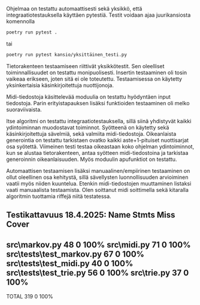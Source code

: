 Ohjelmaa on testattu automaattisesti sekä yksikkö, että integraatiotestauksella käyttäen pytestiä. Testit voidaan ajaa juurikansiosta komennolla
```bash
poetry run pytest .
```
tai
```bash
poetry run pytest kansio/yksittäinen_testi.py
```

Tietorakenteen testaamiseen riittivät yksikkötestit. Sen oleelliset toiminnallisuudet on testattu monipuolisesti. Insertin testaaminen oli tosin vaikeaa erikseen, joten sitä ei ole toteutettu. Testaamisessa on käytetty yksinkertaisia käsinkirjoitettuja nuottijonoja.

Midi-tiedostoja käsittelevää moduulia on testattu hyödyntäen input tiedostoja. Parin erityistapauksen lisäksi funktioiden testaaminen oli melko suoraviivaista.

Itse algoritmi on testattu integraatiotestauksella, sillä siinä yhdistyvät kaikki ydintoiminnan muodostavat toiminnot. Syötteenä on käytetty sekä käsinkirjoitettuja sävelmiä, sekä valmiita midi-tiedostoja. Oikeanlaista generointia on testattu tarkistaen ovatko kaikki aste+1-pituiset nuottisarjat osa syötettä. Viimeinen testi testaa oikeastaan koko ohjelman ydintoiminnot, kun se alustaa tietorakenteen, antaa syötteen midi-tiedostoina ja tarkistaa generoinnin oikeanlaisuuden. Myös moduulin apufunktiot on testattu.

Automaattisen testaamisen lisäksi manuaalinen/empiirinen testaaminen on ollut oleellinen osa kehitystä, sillä sävellysten luonnollisuuden arvioiminen vaatii myös niiden kuuntelua. Etenkin midi-tiedostojen muuttaminen listaksi vaati manuaalista testaamista. Olen soittanut midi soittimella sekä kitaralla algoritmin tuottamia riffejä niitä testatessa.


Testikattavuus 18.4.2025:
Name                       Stmts   Miss  Cover
----------------------------------------------
src\markov.py                 48      0   100%
src\midi.py                   71      0   100%
src\tests\test_markov.py      67      0   100%
src\tests\test_midi.py        40      0   100%
src\tests\test_trie.py        56      0   100%
src\trie.py                   37      0   100%
----------------------------------------------
TOTAL                        319      0   100%